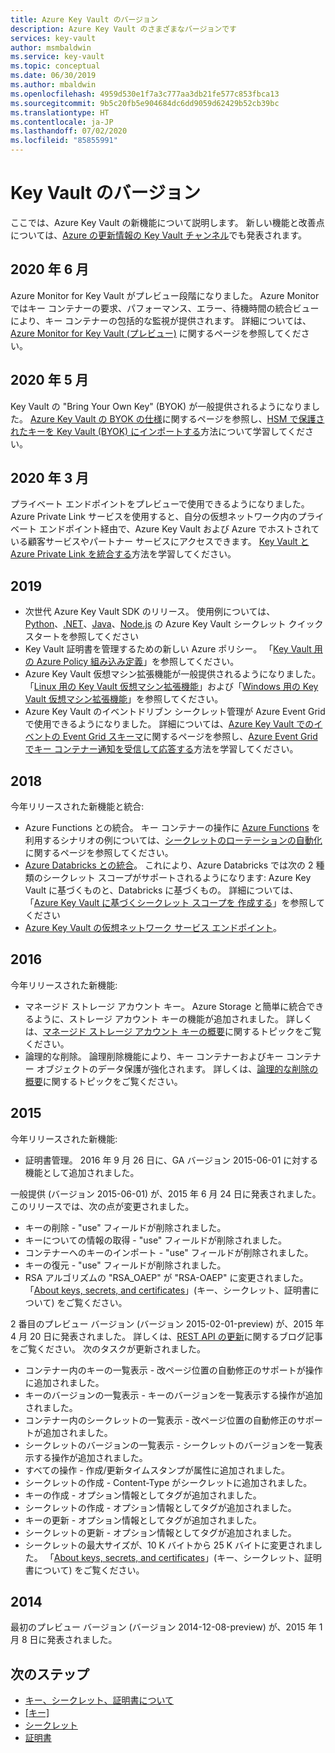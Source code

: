 ```yaml
---
title: Azure Key Vault のバージョン
description: Azure Key Vault のさまざまなバージョンです
services: key-vault
author: msmbaldwin
ms.service: key-vault
ms.topic: conceptual
ms.date: 06/30/2019
ms.author: mbaldwin
ms.openlocfilehash: 4959d530e1f7a3c777aa3db21fe577c853fbca13
ms.sourcegitcommit: 9b5c20fb5e904684dc6dd9059d62429b52cb39bc
ms.translationtype: HT
ms.contentlocale: ja-JP
ms.lasthandoff: 07/02/2020
ms.locfileid: "85855991"
---
```

# <a name="key-vault-versions"></a>Key Vault のバージョン

ここでは、Azure Key Vault の新機能について説明します。 新しい機能と改善点については、[Azure の更新情報の Key Vault チャンネル](https://azure.microsoft.com/updates/?category=security&query=Key%20vault)でも発表されます。

## <a name="june-2020"></a>2020 年 6 月

Azure Monitor for Key Vault がプレビュー段階になりました。  Azure Monitor ではキー コンテナーの要求、パフォーマンス、エラー、待機時間の統合ビューにより、キー コンテナーの包括的な監視が提供されます。 詳細については、[Azure Monitor for Key Vault (プレビュー)](../../azure-monitor/insights/key-vault-insights-overview.md) に関するページを参照してください。

## <a name="may-2020"></a>2020 年 5 月

Key Vault の "Bring Your Own Key" (BYOK) が一般提供されるようになりました。 [Azure Key Vault の BYOK の仕様](../keys/byok-specification.md)に関するページを参照し、[HSM で保護されたキーを Key Vault (BYOK) にインポートする](../keys/hsm-protected-keys-byok.md)方法について学習してください。

## <a name="march-2020"></a>2020 年 3 月

プライベート エンドポイントをプレビューで使用できるようになりました。 Azure Private Link サービスを使用すると、自分の仮想ネットワーク内のプライベート エンドポイント経由で、Azure Key Vault および Azure でホストされている顧客サービスやパートナー サービスにアクセスできます。  [Key Vault と Azure Private Link を統合する](private-link-service.md)方法を学習してください。

## <a name="2019"></a>2019

- 次世代 Azure Key Vault SDK のリリース。 使用例については、[Python](../secrets/quick-create-python.md)、[.NET](../secrets/quick-create-net.md)、[Java](../secrets/quick-create-java.md)、[Node.js](../secrets/quick-create-node.md) の Azure Key Vault シークレット クイックスタートを参照してください
- Key Vault 証明書を管理するための新しい Azure ポリシー。 「[Key Vault 用の Azure Policy 組み込み定義](../policy-samples.md)」を参照してください。
- Azure Key Vault 仮想マシン拡張機能が一般提供されるようになりました。  「[Linux 用の Key Vault 仮想マシン拡張機能](../../virtual-machines/extensions/key-vault-linux.md)」および「[Windows 用の Key Vault 仮想マシン拡張機能](../../virtual-machines/extensions/key-vault-windows.md)」を参照してください。
- Azure Key Vault のイベントドリブン シークレット管理が Azure Event Grid で使用できるようになりました。 詳細については、[Azure Key Vault でのイベントの Event Grid スキーマ](../../event-grid/event-schema-key-vault.md)に関するページを参照し、[Azure Event Grid でキー コンテナー通知を受信して応答する](event-grid-tutorial.md)方法を学習してください。

## <a name="2018"></a>2018

今年リリースされた新機能と統合:

- Azure Functions との統合。 キー コンテナーの操作に [Azure Functions](../../azure-functions/index.yml) を利用するシナリオの例については、[シークレットのローテーションの自動化](../secrets/tutorial-rotation.md)に関するページを参照してください。 
- [Azure Databricks との統合](/azure/databricks/scenarios/store-secrets-azure-key-vault)。 これにより、Azure Databricks では次の 2 種類のシークレット スコープがサポートされるようになります: Azure Key Vault に基づくものと、Databricks に基づくもの。 詳細については、「[Azure Key Vault に基づくシークレット スコープを 作成する](/azure/databricks/security/secrets/secret-scopes#--create-an-azure-key-vault-backed-secret-scope)」を参照してください
- [Azure Key Vault の仮想ネットワーク サービス エンドポイント](overview-vnet-service-endpoints.md)。

## <a name="2016"></a>2016

今年リリースされた新機能:

- マネージド ストレージ アカウント キー。 Azure Storage と簡単に統合できるように、ストレージ アカウント キーの機能が追加されました。 詳しくは、[マネージド ストレージ アカウント キーの概要](https://docs.microsoft.com/azure/key-vault/key-vault-ovw-storage-keys)に関するトピックをご覧ください。
- 論理的な削除。 論理削除機能により、キー コンテナーおよびキー コンテナー オブジェクトのデータ保護が強化されます。 詳しくは、[論理的な削除の概要](https://docs.microsoft.com/azure/key-vault/key-vault-ovw-soft-delete)に関するトピックをご覧ください。

## <a name="2015"></a>2015

今年リリースされた新機能:
- 証明書管理。 2016 年 9 月 26 日に、GA バージョン 2015-06-01 に対する機能として追加されました。

一般提供 (バージョン 2015-06-01) が、2015 年 6 月 24 日に発表されました。 このリリースでは、次の点が変更されました。 
- キーの削除 - "use" フィールドが削除されました。
- キーについての情報の取得 - "use" フィールドが削除されました。
- コンテナーへのキーのインポート - "use" フィールドが削除されました。
- キーの復元 - "use" フィールドが削除されました。     
- RSA アルゴリズムの "RSA_OAEP" が "RSA-OAEP" に変更されました。 「[About keys, secrets, and certificates](about-keys-secrets-certificates.md)」(キー、シークレット、証明書について) をご覧ください。    
 
2 番目のプレビュー バージョン (バージョン 2015-02-01-preview) が、2015 年 4 月 20 日に発表されました。 詳しくは、[REST API の更新](https://blogs.technet.com/b/kv/archive/2015/04/20/empty-3.aspx)に関するブログ記事をご覧ください。 次のタスクが更新されました。
 
- コンテナー内のキーの一覧表示 - 改ページ位置の自動修正のサポートが操作に追加されました。
- キーのバージョンの一覧表示 - キーのバージョンを一覧表示する操作が追加されました。  
- コンテナー内のシークレットの一覧表示 - 改ページ位置の自動修正のサポートが追加されました。
- シークレットのバージョンの一覧表示 - シークレットのバージョンを一覧表示する操作が追加されました。  
- すべての操作 - 作成/更新タイムスタンプが属性に追加されました。  
- シークレットの作成 - Content-Type がシークレットに追加されました。
- キーの作成 - オプション情報としてタグが追加されました。
- シークレットの作成 - オプション情報としてタグが追加されました。
- キーの更新 - オプション情報としてタグが追加されました。
- シークレットの更新 - オプション情報としてタグが追加されました。
- シークレットの最大サイズが、10 K バイトから 25 K バイトに変更されました。 「[About keys, secrets, and certificates](about-keys-secrets-certificates.md)」(キー、シークレット、証明書について) をご覧ください。    
 
## <a name="2014"></a>2014
 
最初のプレビュー バージョン (バージョン 2014-12-08-preview) が、2015 年 1 月 8 日に発表されました。  
 
## <a name="next-steps"></a>次のステップ

- [キー、シークレット、証明書について](about-keys-secrets-certificates.md)
- [[キー]](../keys/index.yml)
- [シークレット](../secrets/index.yml)
- [証明書](../certificates/index.yml)
